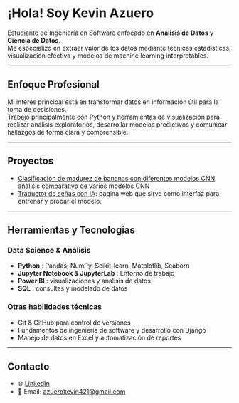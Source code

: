 # ¡Hola! Soy Kevin Azuero

Estudiante de Ingeniería en Software enfocado en **Análisis de Datos** y **Ciencia de Datos**.  
Me especializo en extraer valor de los datos mediante técnicas estadísticas, visualización efectiva y modelos de machine learning interpretables.

---

## Enfoque Profesional

Mi interés principal está en transformar datos en información útil para la toma de decisiones.  
Trabajo principalmente con Python y herramientas de visualización para realizar análisis exploratorios, desarrollar modelos predictivos y comunicar hallazgos de forma clara y comprensible.

---

## Proyectos 
- [Clasificación de madurez de bananas con diferentes modelos CNN](URL): analisis comparativo de varios modelos CNN
- [Traductor de señas con  IA](https://github.com/kevinazuero/Proyect-sign-language-translator.git): pagina web que sirve como interfaz para entrenar y probar el modelo.

---

## Herramientas y Tecnologías

### Data Science & Análisis
- **Python** : Pandas, NumPy, Scikit-learn, Matplotlib, Seaborn
- **Jupyter Notebook & JupyterLab** : Entorno de trabajo
- **Power BI** : visualizaciones y analisis de datos
- **SQL** : consultas y modelado de datos

### Otras habilidades técnicas
- Git & GitHub para control de versiones
- Fundamentos de ingeniería de software y desarrollo con Django
- Manejo de datos en Excel y automatización de reportes

---

## Contacto

- 🌐 [LinkedIn](www.linkedin.com/in/kevin-azuero)  
- 📧 Email: azuerokevin421@gmail.com
